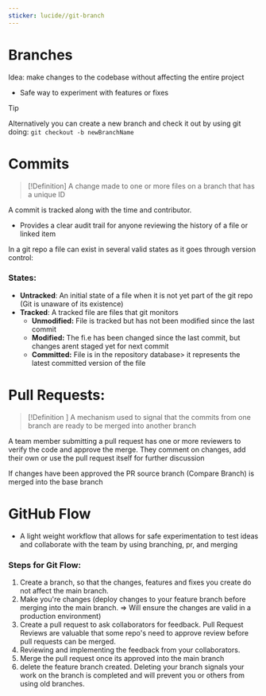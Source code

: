 ```yaml
---
sticker: lucide//git-branch
---
```

# Branches

Idea: make changes to the codebase without affecting the entire project

- Safe way to experiment with features or fixes

> [!tip]
> Alternatively you can create a new branch and check it out by using git doing:
> `git checkout -b newBranchName`

# Commits

> [!Definition]
> A change made to one or more files on a branch that has a unique ID

A commit is tracked along with the time and contributor.
- Provides a clear audit trail for anyone reviewing the history of a file or linked item

In a git repo a file can exist in several valid states as it goes through version control:
### States:
- **Untracked**: An initial state of a file when it is not yet part of the git repo (Git is unaware of its existence)
- **Tracked**: A tracked file are files that git monitors
	- **Unmodified:** File is tracked but has not been modified since the last commit
	- **Modified:** The fi.e has been changed since the last commit, but changes arent staged yet for next commit
	- **Committed:** File is in the repository database> it represents the latest committed version of the file
# Pull Requests:

> [!Definition ]
> A mechanism used to signal that the commits from one branch are ready to be merged into another branch

A team member submitting a pull request has one or more reviewers to verify the code and approve the merge. They comment on changes, add their own or use the pull request itself for further discussion

If changes have been approved the PR source branch (Compare Branch) is merged into the base branch 
# GitHub Flow
- A light weight workflow that allows for safe experimentation to test ideas and collaborate with the team by using branching, pr, and merging

### Steps for Git Flow:
1. Create a branch, so that the changes, features and fixes you create do not affect the main branch.
2. Make you're changes (deploy changes to your feature branch before merging into the main branch. => Will ensure the changes are valid in a production environment)
3. Create a pull request to ask collaborators for feedback. Pull Request Reviews are valuable that some repo's need to approve review before pull requests can be merged.
4. Reviewing and implementing the feedback from your collaborators.
5. Merge the pull request once its approved into the main branch
6. delete the feature branch created. Deleting your branch signals your work on the branch is completed and will prevent you or others from using old branches.
